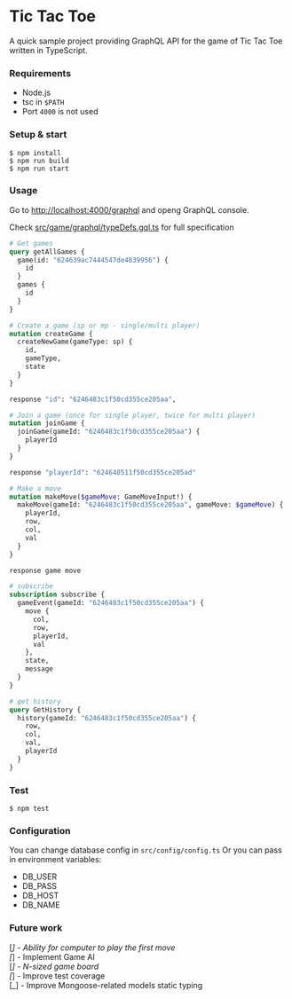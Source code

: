 # Tic Tac Toe

A quick sample project providing GraphQL API for the game of Tic Tac Toe written in TypeScript.

### Requirements

* Node.js
* tsc in `$PATH`
* Port `4000` is not used

### Setup & start

```
$ npm install
$ npm run build
$ npm run start
```

### Usage

Go to [http://localhost:4000/graphql](http://localhost:4000/graphql) and openg GraphQL console.

Check [src/game/graphql/typeDefs.gql.ts](src/game/graphql/typeDefs.gql.ts) for full specification

```GraphQL
# Get games
query getAllGames {
  game(id: "624639ac7444547de4839956") {
    id
  }
  games {
    id
  }
}

# Create a game (sp or mp - single/multi player)
mutation createGame {
  createNewGame(gameType: sp) {
    id,
    gameType,
    state
  }
}

response "id": "6246483c1f50cd355ce205aa",

# Join a game (once for single player, twice for multi player)
mutation joinGame {
  joinGame(gameId: "6246483c1f50cd355ce205aa") {
    playerId
  }
}

response "playerId": "624648511f50cd355ce205ad"

# Make a move
mutation makeMove($gameMove: GameMoveInput!) {
  makeMove(gameId: "6246483c1f50cd355ce205aa", gameMove: $gameMove) {
    playerId,
    row,
    col,
    val
  }
}

response game move

# subscribe
subscription subscribe {
  gameEvent(gameId: "6246483c1f50cd355ce205aa") {
    move {
      col,
      row,
      playerId,
      val
    },
    state,
    message
  }
}

# get history
query GetHistory {
  history(gameId: "6246483c1f50cd355ce205aa") {
    row,
    col,
    val,
    playerId
  }
}

```

### Test

```
$ npm test
```

### Configuration 

You can change database config in `src/config/config.ts`
Or you can pass in environment variables:

- DB_USER
- DB_PASS
- DB_HOST
- DB_NAME

### Future work
[_] - Ability for computer to play the first move  
[_] - Implement Game AI  
[_] - N-sized game board  
[_] - Improve test coverage  
[_] - Improve Mongoose-related models static typing  